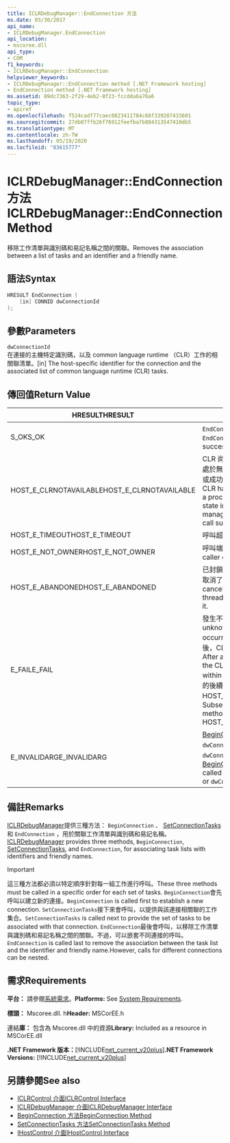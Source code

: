 ```yaml
---
title: ICLRDebugManager::EndConnection 方法
ms.date: 03/30/2017
api_name:
- ICLRDebugManager.EndConnection
api_location:
- mscoree.dll
api_type:
- COM
f1_keywords:
- ICLRDebugManager::EndConnection
helpviewer_keywords:
- ICLRDebugManager::EndConnection method [.NET Framework hosting]
- EndConnection method [.NET Framework hosting]
ms.assetid: 89dc7363-2f29-4eb2-8f23-fccdda6a76a6
topic_type:
- apiref
ms.openlocfilehash: f524cadf77caec0823411784c68f339207433601
ms.sourcegitcommit: 27db07ffb26f76912feefba7b884313547410db5
ms.translationtype: MT
ms.contentlocale: zh-TW
ms.lasthandoff: 05/19/2020
ms.locfileid: "83615777"
---
```

# <a name="iclrdebugmanagerendconnection-method"></a><span data-ttu-id="7a3d7-102">ICLRDebugManager::EndConnection 方法</span><span class="sxs-lookup"><span data-stu-id="7a3d7-102">ICLRDebugManager::EndConnection Method</span></span>
<span data-ttu-id="7a3d7-103">移除工作清單與識別碼和易記名稱之間的關聯。</span><span class="sxs-lookup"><span data-stu-id="7a3d7-103">Removes the association between a list of tasks and an identifier and a friendly name.</span></span>  
  
## <a name="syntax"></a><span data-ttu-id="7a3d7-104">語法</span><span class="sxs-lookup"><span data-stu-id="7a3d7-104">Syntax</span></span>  
  
```cpp  
HRESULT EndConnection (  
    [in] CONNID dwConnectionId  
);  
```  
  
## <a name="parameters"></a><span data-ttu-id="7a3d7-105">參數</span><span class="sxs-lookup"><span data-stu-id="7a3d7-105">Parameters</span></span>  
 `dwConnectionId`  
 <span data-ttu-id="7a3d7-106">在連接的主機特定識別碼，以及 common language runtime （CLR）工作的相關聯清單。</span><span class="sxs-lookup"><span data-stu-id="7a3d7-106">[in] The host-specific identifier for the connection and the associated list of common language runtime (CLR) tasks.</span></span>  
  
## <a name="return-value"></a><span data-ttu-id="7a3d7-107">傳回值</span><span class="sxs-lookup"><span data-stu-id="7a3d7-107">Return Value</span></span>  
  
|<span data-ttu-id="7a3d7-108">HRESULT</span><span class="sxs-lookup"><span data-stu-id="7a3d7-108">HRESULT</span></span>|<span data-ttu-id="7a3d7-109">說明</span><span class="sxs-lookup"><span data-stu-id="7a3d7-109">Description</span></span>|  
|-------------|-----------------|  
|<span data-ttu-id="7a3d7-110">S_OK</span><span class="sxs-lookup"><span data-stu-id="7a3d7-110">S_OK</span></span>|<span data-ttu-id="7a3d7-111">`EndConnection`已成功傳回。</span><span class="sxs-lookup"><span data-stu-id="7a3d7-111">`EndConnection` returned successfully.</span></span>|  
|<span data-ttu-id="7a3d7-112">HOST_E_CLRNOTAVAILABLE</span><span class="sxs-lookup"><span data-stu-id="7a3d7-112">HOST_E_CLRNOTAVAILABLE</span></span>|<span data-ttu-id="7a3d7-113">CLR 尚未載入進程中，或 CLR 處於無法執行 managed 程式碼或成功處理呼叫的狀態。</span><span class="sxs-lookup"><span data-stu-id="7a3d7-113">The CLR has not been loaded into a process, or the CLR is in a state in which it cannot run managed code or process the call successfully.</span></span>|  
|<span data-ttu-id="7a3d7-114">HOST_E_TIMEOUT</span><span class="sxs-lookup"><span data-stu-id="7a3d7-114">HOST_E_TIMEOUT</span></span>|<span data-ttu-id="7a3d7-115">呼叫超時。</span><span class="sxs-lookup"><span data-stu-id="7a3d7-115">The call timed out.</span></span>|  
|<span data-ttu-id="7a3d7-116">HOST_E_NOT_OWNER</span><span class="sxs-lookup"><span data-stu-id="7a3d7-116">HOST_E_NOT_OWNER</span></span>|<span data-ttu-id="7a3d7-117">呼叫端沒有擁有鎖定。</span><span class="sxs-lookup"><span data-stu-id="7a3d7-117">The caller does not own the lock.</span></span>|  
|<span data-ttu-id="7a3d7-118">HOST_E_ABANDONED</span><span class="sxs-lookup"><span data-stu-id="7a3d7-118">HOST_E_ABANDONED</span></span>|<span data-ttu-id="7a3d7-119">已封鎖的執行緒或光纖在等候時取消了事件。</span><span class="sxs-lookup"><span data-stu-id="7a3d7-119">An event was canceled while a blocked thread or fiber was waiting on it.</span></span>|  
|<span data-ttu-id="7a3d7-120">E_FAIL</span><span class="sxs-lookup"><span data-stu-id="7a3d7-120">E_FAIL</span></span>|<span data-ttu-id="7a3d7-121">發生不明的嚴重失敗。</span><span class="sxs-lookup"><span data-stu-id="7a3d7-121">An unknown catastrophic failure occurred.</span></span> <span data-ttu-id="7a3d7-122">在方法傳回 E_FAIL 之後，CLR 就無法在進程內使用。</span><span class="sxs-lookup"><span data-stu-id="7a3d7-122">After a method returns E_FAIL, the CLR is no longer usable within the process.</span></span> <span data-ttu-id="7a3d7-123">對裝載方法的後續呼叫會傳回 HOST_E_CLRNOTAVAILABLE。</span><span class="sxs-lookup"><span data-stu-id="7a3d7-123">Subsequent calls to hosting methods return HOST_E_CLRNOTAVAILABLE.</span></span>|  
|<span data-ttu-id="7a3d7-124">E_INVALIDARG</span><span class="sxs-lookup"><span data-stu-id="7a3d7-124">E_INVALIDARG</span></span>|<span data-ttu-id="7a3d7-125">[BeginConnection](iclrdebugmanager-beginconnection-method.md)從未使用呼叫 `dwConnectionId` ，或為 `dwConnectionId` 零。</span><span class="sxs-lookup"><span data-stu-id="7a3d7-125">[BeginConnection](iclrdebugmanager-beginconnection-method.md) was never called using `dwConnectionId`, or `dwConnectionId` was zero.</span></span>|  
  
## <a name="remarks"></a><span data-ttu-id="7a3d7-126">備註</span><span class="sxs-lookup"><span data-stu-id="7a3d7-126">Remarks</span></span>  
 <span data-ttu-id="7a3d7-127">[ICLRDebugManager](../../../../docs/framework/unmanaged-api/hosting/iclrdebugmanager-interface.md)提供三種方法： `BeginConnection` 、 [SetConnectionTasks](iclrdebugmanager-setconnectiontasks-method.md)和 `EndConnection` ，用於關聯工作清單與識別碼和易記名稱。</span><span class="sxs-lookup"><span data-stu-id="7a3d7-127">[ICLRDebugManager](../../../../docs/framework/unmanaged-api/hosting/iclrdebugmanager-interface.md) provides three methods, `BeginConnection`, [SetConnectionTasks](iclrdebugmanager-setconnectiontasks-method.md), and `EndConnection`, for associating task lists with identifiers and friendly names.</span></span>  
  
> [!IMPORTANT]
> <span data-ttu-id="7a3d7-128">這三種方法都必須以特定順序針對每一組工作進行呼叫。</span><span class="sxs-lookup"><span data-stu-id="7a3d7-128">These three methods must be called in a specific order for each set of tasks.</span></span> <span data-ttu-id="7a3d7-129">`BeginConnection`會先呼叫以建立新的連接。</span><span class="sxs-lookup"><span data-stu-id="7a3d7-129">`BeginConnection` is called first to establish a new connection.</span></span> <span data-ttu-id="7a3d7-130">`SetConnectionTasks`接下來會呼叫，以提供與該連接相關聯的工作集合。</span><span class="sxs-lookup"><span data-stu-id="7a3d7-130">`SetConnectionTasks` is called next to provide the set of tasks to be associated with that connection.</span></span> <span data-ttu-id="7a3d7-131">`EndConnection`最後會呼叫，以移除工作清單與識別碼和易記名稱之間的關聯。不過，可以嵌套不同連接的呼叫。</span><span class="sxs-lookup"><span data-stu-id="7a3d7-131">`EndConnection` is called last to remove the association between the task list and the identifier and friendly name.However, calls for different connections can be nested.</span></span>  
  
## <a name="requirements"></a><span data-ttu-id="7a3d7-132">需求</span><span class="sxs-lookup"><span data-stu-id="7a3d7-132">Requirements</span></span>  
 <span data-ttu-id="7a3d7-133">**平台：** 請參閱[系統需求](../../get-started/system-requirements.md)。</span><span class="sxs-lookup"><span data-stu-id="7a3d7-133">**Platforms:** See [System Requirements](../../get-started/system-requirements.md).</span></span>  
  
 <span data-ttu-id="7a3d7-134">**標頭：** Mscoree.dll. h</span><span class="sxs-lookup"><span data-stu-id="7a3d7-134">**Header:** MSCorEE.h</span></span>  
  
 <span data-ttu-id="7a3d7-135">連結**庫：** 包含為 Mscoree.dll 中的資源</span><span class="sxs-lookup"><span data-stu-id="7a3d7-135">**Library:** Included as a resource in MSCorEE.dll</span></span>  
  
 <span data-ttu-id="7a3d7-136">**.NET Framework 版本：**[!INCLUDE[net_current_v20plus](../../../../includes/net-current-v20plus-md.md)]</span><span class="sxs-lookup"><span data-stu-id="7a3d7-136">**.NET Framework Versions:** [!INCLUDE[net_current_v20plus](../../../../includes/net-current-v20plus-md.md)]</span></span>  
  
## <a name="see-also"></a><span data-ttu-id="7a3d7-137">另請參閱</span><span class="sxs-lookup"><span data-stu-id="7a3d7-137">See also</span></span>

- [<span data-ttu-id="7a3d7-138">ICLRControl 介面</span><span class="sxs-lookup"><span data-stu-id="7a3d7-138">ICLRControl Interface</span></span>](iclrcontrol-interface.md)
- [<span data-ttu-id="7a3d7-139">ICLRDebugManager 介面</span><span class="sxs-lookup"><span data-stu-id="7a3d7-139">ICLRDebugManager Interface</span></span>](iclrdebugmanager-interface.md)
- [<span data-ttu-id="7a3d7-140">BeginConnection 方法</span><span class="sxs-lookup"><span data-stu-id="7a3d7-140">BeginConnection Method</span></span>](iclrdebugmanager-beginconnection-method.md)
- [<span data-ttu-id="7a3d7-141">SetConnectionTasks 方法</span><span class="sxs-lookup"><span data-stu-id="7a3d7-141">SetConnectionTasks Method</span></span>](iclrdebugmanager-setconnectiontasks-method.md)
- [<span data-ttu-id="7a3d7-142">IHostControl 介面</span><span class="sxs-lookup"><span data-stu-id="7a3d7-142">IHostControl Interface</span></span>](ihostcontrol-interface.md)
